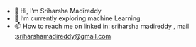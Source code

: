 - 👋 Hi, I’m Sriharsha Madireddy
- 🌱 I’m currently exploring machine Learning.
- 📫 How to reach me on linked in: sriharsha madireddy , mail :sriharshamadireddy@gmail.com

<!---
SriharshaM1999/SriharshaM1999 is a ✨ special ✨ repository because its `README.md` (this file) appears on your GitHub profile.
You can click the Preview link to take a look at your changes.
--->
